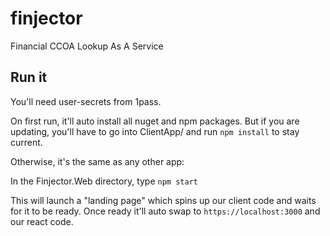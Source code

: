 # finjector
Financial CCOA Lookup As A Service

## Run it

You'll need user-secrets from 1pass.

On first run, it'll auto install all nuget and npm packages.  But if you are updating, you'll have to go into ClientApp/ and run `npm install` to stay current.

Otherwise, it's the same as any other app:

In the Finjector.Web directory, type `npm start`

This will launch a "landing page" which spins up our client code and waits for it to be ready.  Once ready it'll auto swap to `https://localhost:3000` and our react code.